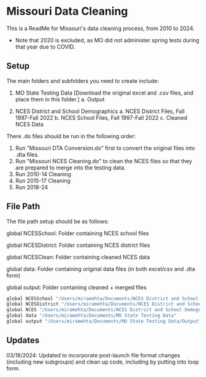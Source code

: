 
# Missouri Data Cleaning

This is a ReadMe for Missouri's data cleaning process, from 2010 to 2024.
* Note that 2020 is excluded, as MO did not administer spring tests during that year due to COVID.


## Setup

The main folders and subfolders you need to create include: 

1. MO State Testing Data [Download the original excel and .csv files, and place them in this folder.]
   a. Output
   
2. NCES District and School Demographics
   a. NCES District Files, Fall 1997-Fall 2022
   b. NCES School Files, Fall 1997-Fall 2022
   c. Cleaned NCES Data
   
There .do files should be run in the following order:
1. Run "Missouri DTA Conversion.do" first to convert the original files into .dta files.
2. Run "Missouri NCES Cleaning.do" to clean the NCES files so that they are prepared to merge into the testing data.
3. Run 2010-14 Cleaning
4. Run 2015-17 Cleaning
5. Run 2018-24
    
## File Path

The file path setup should be as follows: 

global NCESSchool: Folder containing NCES school files

global NCESDistrict: Folder containing NCES district files

global NCESClean: Folder containing cleaned NCES data

global data: Folder containing original data files (in both excel/csv and .dta form)

global output: Folder containing cleaned + merged files

```bash
global NCESSchool "/Users/miramehta/Documents/NCES District and School Demographics/NCES School Files, Fall 1997-Fall 2022"
global NCESDistrict "/Users/miramehta/Documents/NCES District and School Demographics/NCES District Files, Fall 1997-Fall 2022"
global NCES "/Users/miramehta/Documents/NCES District and School Demographics/Cleaned NCES Data"
global data "/Users/miramehta/Documents/MO State Testing Data"
global output "/Users/miramehta/Documents/MO State Testing Data/Output"
```
## Updates

03/18/2024: Updated to incorporate post-launch file format changes (including new subgroups) and clean up code, including by putting into loop form.

